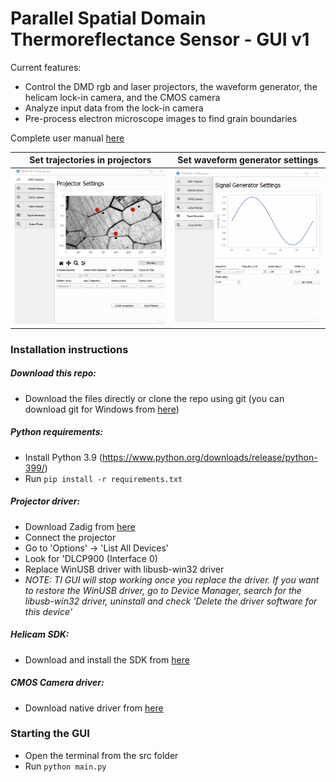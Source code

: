 # Parallel Spatial Domain Thermoreflectance Sensor - GUI v1

Current features:
- Control the DMD rgb and laser projectors, the waveform generator, the helicam lock-in camera, and the CMOS camera
- Analyze input data from the lock-in camera
- Pre-process electron microscope images to find grain boundaries

Complete user manual [here](/resources/user-guide-v1.2.pdf)

| Set trajectories in projectors | Set waveform generator settings |
| --- | --- |
| ![projectors-tab](/resources/dmd-projector-v2.gif) | ![signal-generator-tab](/resources/signal-generator-v1.gif) |

### Installation instructions
##### Download this repo:
- Download the files directly or clone the repo using git (you can download git for Windows from [here](https://git-scm.com/download/win))
##### Python requirements:
- Install Python 3.9 (https://www.python.org/downloads/release/python-399/)
- Run `pip install -r requirements.txt`
##### Projector driver:
- Download Zadig from [here](http://zadig.akeo.ie/)
- Connect the projector
- Go to 'Options' -> 'List All Devices'
- Look for 'DLCP900 (Interface 0)
- Replace WinUSB driver with libusb-win32 driver
- _NOTE: TI GUI will stop working once you replace the driver. If you want to restore the WinUSB driver, go to Device Manager, search for the libusb-win32 driver, uninstall and check 'Delete the driver software for this device'_
##### Helicam SDK:
- Download and install the SDK from [here](https://github.com/byutemplab/helicam-sdk)
##### CMOS Camera driver:
- Download native driver from [here](https://astronomy-imaging-camera.com/software-drivers)

### Starting the GUI
- Open the terminal from the src folder
- Run `python main.py`
